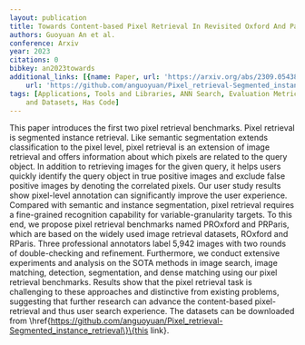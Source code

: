 ```yaml
---
layout: publication
title: Towards Content-based Pixel Retrieval In Revisited Oxford And Paris
authors: Guoyuan An et al.
conference: Arxiv
year: 2023
citations: 0
bibkey: an2023towards
additional_links: [{name: Paper, url: 'https://arxiv.org/abs/2309.05438'}, {name: Code,
    url: 'https://github.com/anguoyuan/Pixel_retrieval-Segmented_instance_retrieval}{this'}]
tags: [Applications, Tools and Libraries, ANN Search, Evaluation Metrics, Benchmarks
    and Datasets, Has Code]
---
```

This paper introduces the first two pixel retrieval benchmarks. Pixel
retrieval is segmented instance retrieval. Like semantic segmentation extends
classification to the pixel level, pixel retrieval is an extension of image
retrieval and offers information about which pixels are related to the query
object. In addition to retrieving images for the given query, it helps users
quickly identify the query object in true positive images and exclude false
positive images by denoting the correlated pixels. Our user study results show
pixel-level annotation can significantly improve the user experience.
  Compared with semantic and instance segmentation, pixel retrieval requires a
fine-grained recognition capability for variable-granularity targets. To this
end, we propose pixel retrieval benchmarks named PROxford and PRParis, which
are based on the widely used image retrieval datasets, ROxford and RParis.
Three professional annotators label 5,942 images with two rounds of
double-checking and refinement. Furthermore, we conduct extensive experiments
and analysis on the SOTA methods in image search, image matching, detection,
segmentation, and dense matching using our pixel retrieval benchmarks. Results
show that the pixel retrieval task is challenging to these approaches and
distinctive from existing problems, suggesting that further research can
advance the content-based pixel-retrieval and thus user search experience. The
datasets can be downloaded from
\href\{https://github.com/anguoyuan/Pixel_retrieval-Segmented_instance_retrieval\}\{this
link\}.